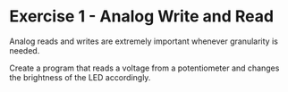 # Exercise 1 - Analog Write and Read

Analog reads and writes are extremely important whenever granularity is needed.

Create a program that reads a voltage from a potentiometer and changes the brightness of the LED accordingly.
